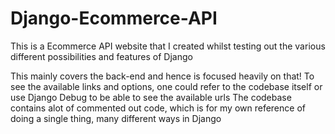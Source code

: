 # Django-Ecommerce-API
This is a Ecommerce API website that I created whilst testing out the various different possibilities and features of Django

This mainly covers the back-end and hence is focused heavily on that!
To see the available links and options, one could refer to the codebase itself or use Django Debug to be able to see the available urls
The codebase contains alot of commented out code, which is for my own reference of doing a single thing, many different ways in Django
